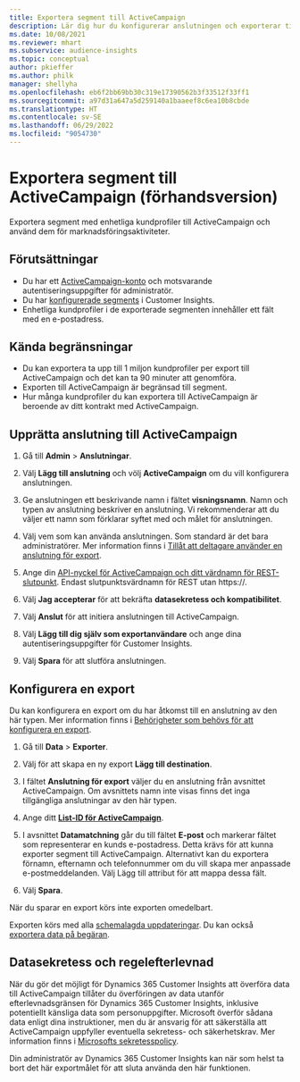 ```yaml
---
title: Exportera segment till ActiveCampaign
description: Lär dig hur du konfigurerar anslutningen och exporterar till ActiveCampaign.
ms.date: 10/08/2021
ms.reviewer: mhart
ms.subservice: audience-insights
ms.topic: conceptual
author: pkieffer
ms.author: philk
manager: shellyha
ms.openlocfilehash: eb6f2bb69bb30c319e17390562b3f33512f33ff1
ms.sourcegitcommit: a97d31a647a5d259140a1baaeef8c6ea10b8cbde
ms.translationtype: HT
ms.contentlocale: sv-SE
ms.lasthandoff: 06/29/2022
ms.locfileid: "9054730"
---
```

# <a name="export-segments-to-activecampaign-preview"></a>Exportera segment till ActiveCampaign (förhandsversion)

Exportera segment med enhetliga kundprofiler till ActiveCampaign och använd dem för marknadsföringsaktiviteter.

## <a name="prerequisites"></a>Förutsättningar

- Du har ett [ActiveCampaign-konto](https://www.activecampaign.com/) och motsvarande autentiseringsuppgifter för administratör.
- Du har [konfigurerade segments](segments.md) i Customer Insights.
- Enhetliga kundprofiler i de exporterade segmenten innehåller ett fält med en e-postadress.

## <a name="known-limitations"></a>Kända begränsningar

- Du kan exportera ta upp till 1 miljon kundprofiler per export till ActiveCampaign och det kan ta 90 minuter att genomföra.
- Exporten till ActiveCampaign är begränsad till segment.
- Hur många kundprofiler du kan exportera till ActiveCampaign är beroende av ditt kontrakt med ActiveCampaign.

## <a name="set-up-connection-to-activecampaign"></a>Upprätta anslutning till ActiveCampaign

1. Gå till **Admin** > **Anslutningar**.

1. Välj **Lägg till anslutning** och völj **ActiveCampaign** om du vill konfigurera anslutningen.

1. Ge anslutningen ett beskrivande namn i fältet **visningsnamn**. Namn och typen av anslutning beskriver en anslutning. Vi rekommenderar att du väljer ett namn som förklarar syftet med och målet för anslutningen.

1. Välj vem som kan använda anslutningen. Som standard är det bara administratörer. Mer information finns i [Tillåt att deltagare använder en anslutning för export](connections.md#allow-contributors-to-use-a-connection-for-exports).

1. Ange din [API-nyckel för ActiveCampaign och ditt värdnamn för REST-slutpunkt](https://help.activecampaign.com/hc/articles/207317590-Getting-started-with-the-API#how-to-obtain-your-activecampaign-api-url-and-key). Endast slutpunktsvärdnamn för REST utan https://. 

1. Välj **Jag accepterar** för att bekräfta **datasekretess och kompatibilitet**.

1. Välj **Anslut** för att initiera anslutningen till ActiveCampaign.

1. Välj **Lägg till dig själv som exportanvändare** och ange dina autentiseringsuppgifter för Customer Insights.

1. Välj **Spara** för att slutföra anslutningen.

## <a name="configure-an-export"></a>Konfigurera en export

Du kan konfigurera en export om du har åtkomst till en anslutning av den här typen. Mer information finns i [Behörigheter som behövs för att konfigurera en export](export-destinations.md#set-up-a-new-export).

1. Gå till **Data** > **Exporter**.

1. Välj för att skapa en ny export **Lägg till destination**.

1. I fältet **Anslutning för export** väljer du en anslutning från avsnittet ActiveCampaign. Om avsnittets namn inte visas finns det inga tillgängliga anslutningar av den här typen.

1. Ange ditt [**List-ID för ActiveCampaign**](https://help.activecampaign.com/hc/articles/360000030559-How-to-create-a-list-in-ActiveCampaign).    

1. I avsnittet **Datamatchning** går du till fältet **E-post** och markerar fältet som representerar en kunds e-postadress. Detta krävs för att kunna exporter segment till ActiveCampaign. Alternativt kan du exportera förnamn, efternamn och telefonnummer om du vill skapa mer anpassade e-postmeddelanden. Välj Lägg till attribut för att mappa dessa fält.

1. Välj **Spara**.

När du sparar en export körs inte exporten omedelbart.

Exporten körs med alla [schemalagda uppdateringar](system.md#schedule-tab). Du kan också [exportera data på begäran](export-destinations.md#run-exports-on-demand). 


## <a name="data-privacy-and-compliance"></a>Datasekretess och regelefterlevnad

När du gör det möjligt för Dynamics 365 Customer Insights att överföra data till ActiveCampaign tillåter du överföringen av data utanför efterlevnadsgränsen för Dynamics 365 Customer Insights, inklusive potentiellt känsliga data som personuppgifter. Microsoft överför sådana data enligt dina instruktioner, men du är ansvarig för att säkerställa att ActiveCampaign uppfyller eventuella sekretess- och säkerhetskrav. Mer information finns i [Microsofts sekretesspolicy](https://go.microsoft.com/fwlink/?linkid=396732).

Din administratör av Dynamics 365 Customer Insights kan när som helst ta bort det här exportmålet för att sluta använda den här funktionen.
